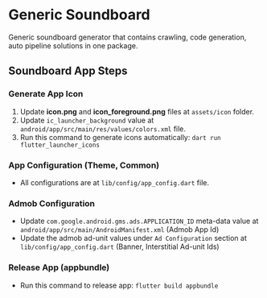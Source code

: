 # Generic Soundboard
Generic soundboard generator that contains crawling, code generation, auto pipeline solutions in one package.

## Soundboard App Steps

### Generate App Icon

1. Update **icon.png** and **icon_foreground.png** files at ```assets/icon``` folder.
2. Update ```ic_launcher_background``` value at ```android/app/src/main/res/values/colors.xml``` file.
3. Run this command to generate icons automatically: ```dart run flutter_launcher_icons```

### App Configuration (Theme, Common)
- All configurations are at ```lib/config/app_config.dart``` file.

### Admob Configuration
- Update ```com.google.android.gms.ads.APPLICATION_ID``` meta-data value at ```android/app/src/main/AndroidManifest.xml``` (Admob App Id)
- Update the admob ad-unit values under ```Ad Configuration``` section at ```lib/config/app_config.dart``` (Banner, Interstitial Ad-unit Ids)

### Release App (appbundle)
- Run this command to release app: ```flutter build appbundle```
